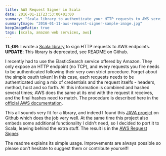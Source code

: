 ```yaml
---
title: AWS Request Signer in Scala
date: 2016-01-11T23:53:00+01:00
summary: "Scala library to authenticate your HTTP requests to AWS services."
summaryImage: "2016-01-11-aws-request-signer-sample-image.jpg"
keepImageRatio: true
tags: [scala, amazon web services, aws]
---
```


**TL;DR**: I wrote a [Scala library](https://github.com/ticofab/aws-request-signer) to sign HTTP requests to AWS endpoints.
**UPDATE**: This library is deprecated, see README on Github.

I recently had to use the ElasticSearch service offered by Amazon. They only expose an HTTP endpoint (no TCP), and every requests you fire needs to be authenticated following their very own strict procedure. Forget about the simple oauth token! In this case, each requests needs to be authenticated using a mix of credentials and the request itselfs - headers, method, host and so forth. All this information is combined and hashed several times; AWS does the same at its end with the request it receives, and the final hashes need to match. The procedure is described here in the [official AWS documentation](http://docs.aws.amazon.com/general/latest/gr/sigv4_signing.html).

This all sounds very fit for a library, and indeed I found this [JAVA proejct](https://github.com/inreachventures/aws-signing-request-interceptor) on Github which does the job very well. At the same time this project also embeds some additional functionality I didn't need, so I decided to port it to Scala, leaving behind the extra stuff. The result is in the [AWS Request Signer](https://github.com/ticofab/aws-request-signer).

The readme explains its simple usage. Improvements are always possible so please don't hesitate to suggest them or contribute yourself!

